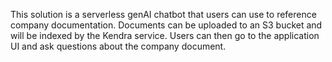 This solution is a serverless genAI chatbot that users can use to reference company documentation.  Documents can be uploaded to an S3 bucket and will be indexed by the Kendra service. Users can then go to the  application UI  and ask questions about the company document.  